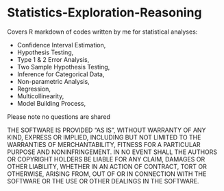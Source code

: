 # Statistics-Exploration-Reasoning
Covers R markdown of codes written by me for statistical analyses:
- Confidence Interval Estimation,
- Hypothesis Testing,
- Type 1 & 2 Error Analysis,
- Two Sample Hypothesis Testing,
- Inference for Categorical Data,
- Non-parametric Analysis,
- Regression,
- Multicollinearity,
- Model Building Process,

Please note no questions are shared<br>

THE SOFTWARE IS PROVIDED “AS IS”, WITHOUT WARRANTY OF ANY KIND, EXPRESS OR IMPLIED, INCLUDING BUT NOT LIMITED TO THE WARRANTIES OF MERCHANTABILITY, FITNESS FOR A PARTICULAR PURPOSE AND NONINFRINGEMENT. IN NO EVENT SHALL THE AUTHORS OR COPYRIGHT HOLDERS BE LIABLE FOR ANY CLAIM, DAMAGES OR OTHER LIABILITY, WHETHER IN AN ACTION OF CONTRACT, TORT OR OTHERWISE, ARISING FROM, OUT OF OR IN CONNECTION WITH THE SOFTWARE OR THE USE OR OTHER DEALINGS IN THE SOFTWARE.
